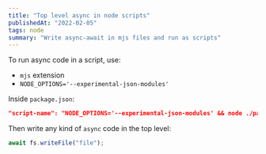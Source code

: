 ```yaml
---
title: "Top level async in node scripts"
publishedAt: "2022-02-05"
tags: node
summary: "Write async-await in mjs files and run as scripts"
---
```


To run async code in a script, use:

- `mjs` extension
- `NODE_OPTIONS='--experimental-json-modules'`

Inside `package.json`:

```json
"script-name": "NODE_OPTIONS='--experimental-json-modules' && node ./path/to/script.mjs",
```

Then write any kind of `async` code in the top level:

```js
await fs.writeFile("file");
```

